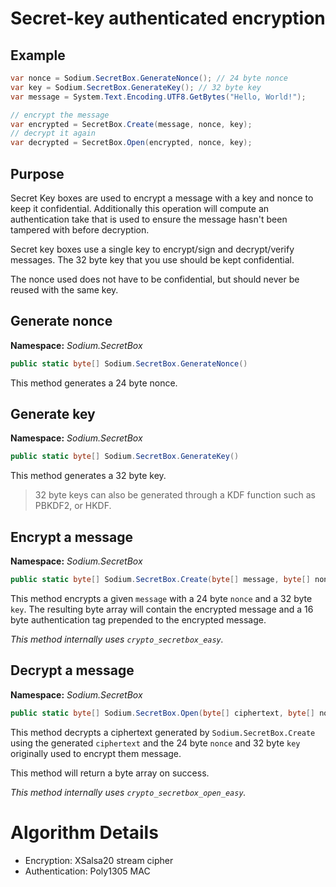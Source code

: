 # Secret-key authenticated encryption

## Example
```C#
var nonce = Sodium.SecretBox.GenerateNonce(); // 24 byte nonce
var key = Sodium.SecretBox.GenerateKey(); // 32 byte key
var message = System.Text.Encoding.UTF8.GetBytes("Hello, World!");

// encrypt the message
var encrypted = SecretBox.Create(message, nonce, key);
// decrypt it again
var decrypted = SecretBox.Open(encrypted, nonce, key);
```

## Purpose

Secret Key boxes are used to encrypt a message with a key and nonce to keep it confidential. Additionally this operation will compute an authentication take that is used to ensure the message hasn't been tampered with before decryption.

Secret key boxes use a single key to encrypt/sign and decrypt/verify messages. The 32 byte key that you use should be kept confidential.

The nonce used does not have to be confidential, but should never be reused with the same key.

## Generate nonce

__Namespace:__ _Sodium.SecretBox_

```C#
public static byte[] Sodium.SecretBox.GenerateNonce()
```

This method generates a 24 byte nonce.

## Generate key

__Namespace:__ _Sodium.SecretBox_

```C#
public static byte[] Sodium.SecretBox.GenerateKey()
```

This method generates a 32 byte key.

> 32 byte keys can also be generated through a KDF function such as PBKDF2, or HKDF.

## Encrypt a message

__Namespace:__ _Sodium.SecretBox_

```C#
public static byte[] Sodium.SecretBox.Create(byte[] message, byte[] nonce, byte[] key)
```

This method encrypts a given `message` with a 24 byte `nonce` and a 32 byte `key`. The resulting byte array will contain the encrypted message and a 16 byte authentication tag prepended to the encrypted message.

_This method internally uses `crypto_secretbox_easy`._

## Decrypt a message

__Namespace:__ _Sodium.SecretBox_

```C#
public static byte[] Sodium.SecretBox.Open(byte[] ciphertext, byte[] nonce, byte[] key)
```

This method decrypts a ciphertext generated by `Sodium.SecretBox.Create` using the generated `ciphertext` and the 24 byte `nonce` and 32 byte `key` originally used to encrypt them message.

This method will return a byte array on success.

_This method internally uses `crypto_secretbox_open_easy`._
# Algorithm Details

- Encryption: XSalsa20 stream cipher
- Authentication: Poly1305 MAC
